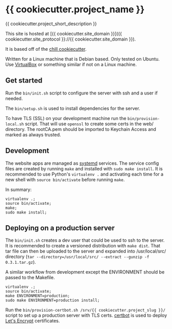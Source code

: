 # {{ cookiecutter.project_name }}

{{ cookiecutter.project_short_description }}

This site is hosted at [{{ cookiecutter.site_domain }}]({{ cookiecutter.site_protocol }}://{{ cookiecutter.site_domain }}).

It is based off of the [chill cookiecutter](https://github.com/jkenlooper/cookiecutter-website).

Written for a Linux machine that is Debian based.  Only tested on Ubuntu.  Use
 [VirtualBox](https://www.virtualbox.org/) or something similar if not on
 a Linux machine.

## Get started

Run the `bin/init.sh` script to configure the server with ssh and a user if needed.

The `bin/setup.sh` is used to install dependencies for the server.

To have TLS (SSL) on your development machine run the `bin/provision-local.sh`
script. That will use `openssl` to create some certs in the web/ directory.
The rootCA.pem should be imported to Keychain Access and marked as always trusted.

## Development

The website apps are managed as 
[systemd](https://freedesktop.org/wiki/Software/systemd/) services.
The service config files are created by running `make` and installed with 
`sudo make install`.  It is recommended to use Python's `virtualenv .`
and activating each time for a new shell with `source bin/activate` before
running `make`.

In summary:

```
virtualenv .;
source bin/activate;
make;
sudo make install;
```


## Deploying on a production server

The `bin/init.sh` creates a dev user that could be used to ssh to the server.
It is recommended to create a versioned distribution with `make dist`.  That tar
file can then be uploaded to the server and expanded into /usr/local/src/ directory 
(`tar --directory=/usr/local/src/ --extract --gunzip -f 0.3.1.tar.gz`).

A similar workflow from development except the ENVIRONMENT should be passed to
the Makefile.  

```
virtualenv .;
source bin/activate;
make ENVIRONMENT=production;
sudo make ENVIRONMENT=production install;
```

Run the `bin/provision-certbot.sh /srv/{{ cookiecutter.project_slug }}/`
script to set up a production server with TLS certs.
[certbot](https://certbot.eff.org/) is used to
deploy [Let's Encrypt](https://letsencrypt.org/) certificates.
